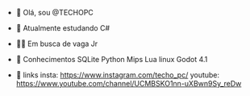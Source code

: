 - 👋 Olá, sou @TECHOPC
- 🌱 Atualmente estudando C#

- :male_detective: Em busca de vaga Jr

- :book: Conhecimentos
  SQLite
  Python
  Mips
  Lua
  linux
  Godot 4.1
  

- :link: links
  insta: https://www.instagram.com/techo_pc/
  youtube: https://www.youtube.com/channel/UCMBSKO1nn-uXBwn9Sy_reDw
<!---  - 📫 --->

<!---
TECHOPC/TECHOPC is a ✨ special ✨ repository because its `README.md` (this file) appears on your GitHub profile.
You can click the Preview link to take a look at your changes.
--->
